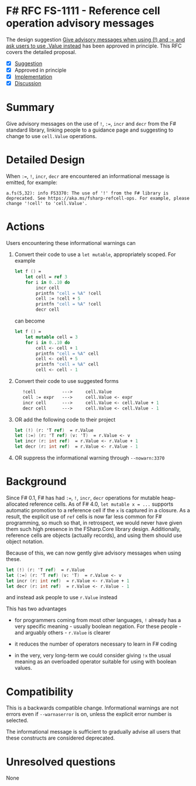 # F# RFC FS-1111 - Reference cell operation advisory messages

The design suggestion [Give advisory messages when using (!) and := and ask users to use .Value instead](https://github.com/fsharp/fslang-suggestions/issues/569) has been approved in principle.
This RFC covers the detailed proposal.

- [x] [Suggestion](https://github.com/fsharp/fslang-suggestions/issues/569)
- [x] Approved in principle
- [x] [Implementation](https://github.com/dotnet/fsharp/pull/11900)
- [x] [Discussion](https://github.com/fsharp/fslang-design/discussions/614)

# Summary

Give advisory messages on the use of `!`, `:=`, `incr` and `decr` from the F# standard library, linking people to a guidance page
and suggesting to change to use `cell.Value` operations.

# Detailed Design

When `:=`, `!`, `incr`, `decr` are encountered an informational message is emitted, for example:

```
a.fs(5,32): info FS3370: The use of '!' from the F# library is deprecated. See https://aka.ms/fsharp-refcell-ops. For example, please change '!cell' to 'cell.Value'.
```

# Actions

Users encountering these informational warnings can

1. Convert their code to use a `let mutable`, appropriately scoped. For example

   ```fsharp
   let f () =
       let cell = ref 3
       for i in 0..10 do
           incr cell
           printfn "cell = %A" !cell
           cell := !cell + 5
           printfn "cell = %A" !cell
           decr cell
   ```
   
   can become

   ```fsharp
   let f () =
       let mutable cell = 3
       for i in 0..10 do
           cell <- cell + 1
           printfn "cell = %A" cell
           cell <- cell + 5
           printfn "cell = %A" cell
           cell <- cell - 1
   ```
   
2. Convert their code to use suggested forms

   ```fsharp
      !cell          --->     cell.Value
      cell := expr   --->     cell.Value <- expr
      incr cell      --->     cell.Value <- cell.Value + 1
      decr cell      --->     cell.Value <- cell.Value - 1
   ```

3. OR add the following code to their project

   ```fsharp
   let (!) (r: 'T ref)  = r.Value
   let (:=) (r: 'T ref) (v: 'T)  = r.Value <- v
   let incr (r: int ref)  = r.Value <- r.Value + 1
   let decr (r: int ref)  = r.Value <- r.Value - 1
   ```

4. OR suppress the informational warning through `--nowarn:3370`

# Background

Since F# 0.1, F# has had `:=`, `!`, `incr`, `decr` operations for mutable heap-allocated reference cells. As of F# 4.0, ``let mutable x = ...`` supports automatic promotion to a reference cell if the ``x`` is captured in a closure. As a result, the explicit use of ``ref``  cells is now far less common for F# programming, so much so that, in retrospect, we would never have given them such high presence in the FSharp.Core library design. Additionally, reference cells are objects (actually records), and using them should use object notation.

Because of this, we can now gently give advisory messages when using these.

```fsharp
let (!) (r: 'T ref)  = r.Value
let (:=) (r: 'T ref) (v: 'T)  = r.Value <- v
let incr (r: int ref)  = r.Value <- r.Value + 1
let decr (r: int ref)  = r.Value <- r.Value - 1
```

and instead ask people to use ``r.Value`` instead

This has two advantages

* for programmers coming from most other languages, ``!`` already has a very specific meaning - usually boolean negation.  For these
  people - and arguably others - ``r.Value`` is clearer
  
* it reduces the number of operators necessary to learn in F# coding

* in the very, very long-term we could consider giving ``!x`` the usual meaning as an overloaded operator suitable for using with boolean values.

# Compatibility

This is a backwards compatible change. Informational warnings are not errors even if `--warnaserror` is on, unless the explicit error number
is selected.

The informational message is sufficient to gradually advise all users that these constructs are considered deprecated.


# Unresolved questions

None


